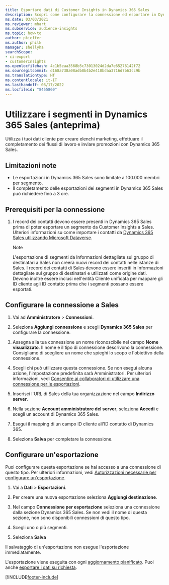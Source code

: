 ```yaml
---
title: Esportare dati di Customer Insights in Dynamics 365 Sales
description: Scopri come configurare la connessione ed esportare in Dynamics 365 Sales.
ms.date: 03/03/2021
ms.reviewer: mhart
ms.subservice: audience-insights
ms.topic: how-to
author: pkieffer
ms.author: philk
manager: shellyha
searchScope:
- ci-export
- customerInsights
ms.openlocfilehash: 4c1b5eaa3568b5c73013024d2da7e65276142f72
ms.sourcegitcommit: d168a738a08adb8b4b2e410bdaa3716d7b63cc9b
ms.translationtype: HT
ms.contentlocale: it-IT
ms.lasthandoff: 03/17/2022
ms.locfileid: "8455860"
---
```

# <a name="use-segments-in-dynamics-365-sales-preview"></a>Utilizzare i segmenti in Dynamics 365 Sales (anteprima)



Utilizza i tuoi dati cliente per creare elenchi marketing, effettuare il completamento dei flussi di lavoro e inviare promozioni con Dynamics 365 Sales.

## <a name="known-limitations"></a>Limitazioni note

- Le esportazioni in Dynamics 365 Sales sono limitate a 100.000 membri per segmento.
- Il completamento delle esportazioni dei segmenti in Dynamics 365 Sales può richiedere fino a 3 ore. 

## <a name="prerequisite-for-connection"></a>Prerequisiti per la connessione

1. I record dei contatti devono essere presenti in Dynamics 365 Sales prima di poter esportare un segmento da Customer Insights a Sales. Ulteriori informazioni su come importare i contatti da [Dynamics 365 Sales utilizzando Microsoft Dataverse](connect-dataverse-managed-lake.md).

   > [!NOTE]
   > L'esportazione di segmenti da Informazioni dettagliate sul gruppo di destinatari a Sales non creerà nuovi record dei contatti nelle istanze di Sales. I record dei contatti di Sales devono essere inseriti in Informazioni dettagliate sul gruppo di destinatari e utilizzati come origine dati. Devono inoltre essere inclusi nell'entità Cliente unificata per mappare gli ID cliente agli ID contatto prima che i segmenti possano essere esportati.

## <a name="set-up-the-connection-to-sales"></a>Configurare la connessione a Sales

1. Vai ad **Amministratore** > **Connessioni**.

1. Seleziona **Aggiungi connessione** e scegli **Dynamics 365 Sales** per configurare la connessione.

1. Assegna alla tua connessione un nome riconoscibile nel campo **Nome visualizzato**. Il nome e il tipo di connessione descrivono la connessione. Consigliamo di scegliere un nome che spieghi lo scopo e l'obiettivo della connessione.

1. Scegli chi può utilizzare questa connessione. Se non esegui alcuna azione, l'impostazione predefinita sarà Amministratori. Per ulteriori informazioni, vedi [Consentire ai collaboratori di utilizzare una connessione per le esportazioni](connections.md#allow-contributors-to-use-a-connection-for-exports).

1. Inserisci l'URL di Sales della tua organizzazione nel campo **Indirizzo server**.

1. Nella sezione **Account amministratore del server**, seleziona **Accedi** e scegli un account di Dynamics 365 Sales.

1. Esegui il mapping di un campo ID cliente all'ID contatto di Dynamics 365.

1. Seleziona **Salva** per completare la connessione. 

## <a name="configure-an-export"></a>Configurare un'esportazione

Puoi configurare questa esportazione se hai accesso a una connessione di questo tipo. Per ulteriori informazioni, vedi [Autorizzazioni necessarie per configurare un'esportazione](export-destinations.md#set-up-a-new-export).

1. Vai a **Dati** > **Esportazioni**.

1. Per creare una nuova esportazione seleziona **Aggiungi destinazione**.

1. Nel campo **Connessione per esportazione** seleziona una connessione dalla sezione Dynamics 365 Sales. Se non vedi il nome di questa sezione, non sono disponibili connessioni di questo tipo.

1. Scegli uno o più segmenti.

1. Seleziona **Salva**

Il salvataggio di un'esportazione non esegue l'esportazione immediatamente.

L'esportazione viene eseguita con ogni [aggiornamento pianificato](system.md#schedule-tab). Puoi anche [esportare i dati su richiesta](export-destinations.md#run-exports-on-demand). 

[!INCLUDE[footer-include](../includes/footer-banner.md)]
